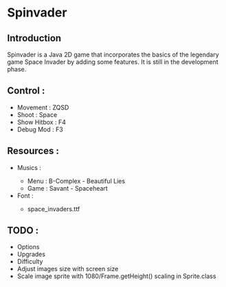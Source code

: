 <h1>Spinvader</h1>

<h2>Introduction</h2>
Spinvader is a Java 2D game that incorporates the basics of the legendary game Space Invader by adding some features.
It is still in the development phase.

<h2>Control :</h2>
<ul>
	<li>Movement : ZQSD</li>
	<li>Shoot : Space</li>
	<li>Show Hitbox : F4</li>
	<li>Debug Mod : F3</li>
</ul>

<h2>Resources :</h2>
<ul>
	<li>Musics :</li>
	<ul>
		<li>Menu : B-Complex - Beautiful Lies</li>
		<li>Game : Savant - Spaceheart</li>
	</ul>
	<li>Font :</li>
	<ul>
		<li>space_invaders.ttf</li>
	</ul>
</ul>

<h2>TODO :</h2>
<ul>
	<li>Options</li>
	<li>Upgrades</li>
	<li>Difficulty</li>
	<li>Adjust images size with screen size</li>
	<li>Scale image sprite with 1080/Frame.getHeight() scaling in Sprite.class</li>
</ul>